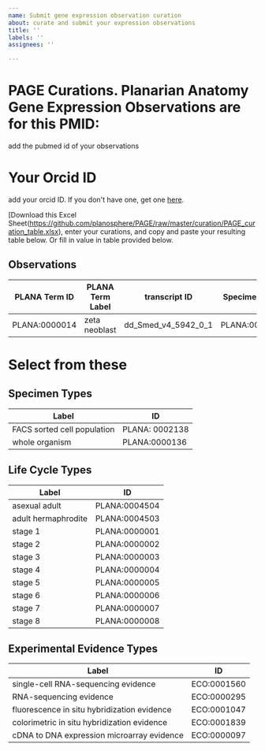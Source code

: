 ```yaml
---
name: Submit gene expression observation curation
about: curate and submit your expression observations
title: ''
labels: ''
assignees: ''

---
```


# PAGE Curations. Planarian Anatomy Gene Expression Observations are for this PMID:
add the pubmed id of your observations

# Your Orcid ID 
add your orcid ID. If you don't have one, get one [here](https://orcid.org/register).

[Download this Excel Sheet\(https://github.com/planosphere/PAGE/raw/master/curation/PAGE_curation_table.xlsx), enter your curations, and copy and paste your resulting table below. Or fill in value in table provided below.

## Observations
| PLANA Term ID| PLANA Term Label | transcript ID | Specimen Type  |  Life Cycle Type | Experiment Type |
| ---| ----| --| ---| --|---|
|  PLANA:0000014 | zeta neoblast | dd_Smed_v4_5942_0_1 | PLANA:0002138 |  PLANA:0004504 | ECO:0001560 |

# Select from these

## Specimen Types 


| Label | ID |  
| --- | ---|   
| FACS sorted cell population	 | PLANA: 0002138 |   
| whole organism | PLANA:0000136 |   


## Life Cycle Types 

| Label | ID |  
| --- | ---|   
| asexual adult	| PLANA:0004504 |  
| adult hermaphrodite | PLANA:0004503 |  
| stage 1| PLANA:0000001 |  
| stage 2| PLANA:0000002 |  
| stage 3| PLANA:0000003 |  
| stage 4| PLANA:0000004 |  
| stage 5| PLANA:0000005 |  
| stage 6| PLANA:0000006 |  
| stage 7| PLANA:0000007|  
| stage 8| PLANA:0000008 |  

## Experimental Evidence Types 

| Label | ID |  
| --- | ---| 
| single-cell RNA-sequencing evidence	| ECO:0001560 |   
| RNA-sequencing evidence	| ECO:0000295 |   
| fluorescence in situ hybridization evidence | ECO:0001047 |   
| colorimetric in situ hybridization evidence	| ECO:0001839 |  
| cDNA to DNA expression microarray evidence	| ECO:0000097 |

